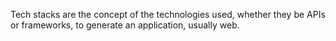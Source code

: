 Tech stacks are the concept of the technologies used, whether they be APIs or frameworks, to generate an application, usually web.
